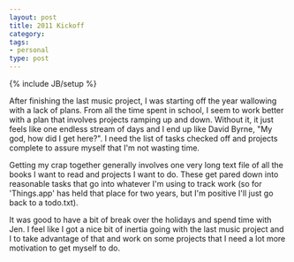 ```yaml
---
layout: post
title: 2011 Kickoff
category: 
tags: 
- personal
type: post
---
```

{% include JB/setup %}
		
After finishing the last music project, I was starting off the year wallowing with a lack of plans. From all the time spent in school, I seem to work better with a plan that involves projects ramping up and down. Without it, it just feels like one endless stream of days and I end up like David Byrne, "My god, how did I get here?". I need the list of tasks checked off and projects complete to assure myself that I'm not wasting time. 

Getting my crap together generally involves one very long text file of all the books I want to read and projects I want to do. These get pared down into reasonable tasks that go into whatever I'm using to track work (so for 'Things.app' has held that place for two years, but I'm positive I'll just go back to a todo.txt).

It was good to have a bit of break over the holidays and spend time with Jen. I feel like I got a nice bit of inertia going with the last music project and I to take advantage of that and work on some projects that I need a lot more motivation to get myself to do.  
